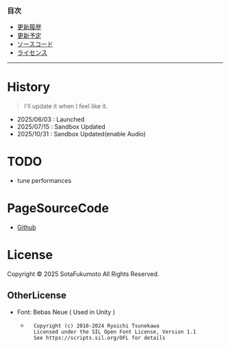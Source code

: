 ### 目次
- [更新履歴](#history)
- [更新予定](#todo)
- [ソースコード](#pagesourcecode)
- [ライセンス](#license)
--- 
# History
> I'll update it when I feel like it.
- 2025/06/03 : Launched
- 2025/07/15 : Sandbox Updated
- 2025/10/31 : Sandbox Updated(enable Audio)

# TODO
- tune performances

# PageSourceCode
- [Github](https://github.com/SotaFukumot0/portfolio)

# License
Copyright © 2025 SotaFukumoto All Rights Reserved.
## OtherLicense
- Font: Bebas Neue ( Used in Unity )
    - ``` 
        Copyright (c) 2010-2024 Ryoichi Tsunekawa
        Licensed under the SIL Open Font License, Version 1.1
        See https://scripts.sil.org/OFL for details
        ```